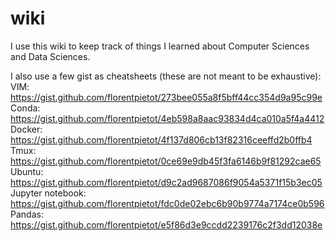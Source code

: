 # wiki
I use this wiki to keep track of things I learned about Computer Sciences and Data Sciences.

I also use a few gist as cheatsheets (these are not meant to be exhaustive):
VIM: https://gist.github.com/florentpietot/273bee055a8f5bff44cc354d9a95c99e
Conda: https://gist.github.com/florentpietot/4eb598a8aac93834d4ca010a5f4a4412
Docker: https://gist.github.com/florentpietot/4f137d806cb13f82316ceeffd2b0ffb4
Tmux: https://gist.github.com/florentpietot/0ce69e9db45f3fa6146b9f81292cae65
Ubuntu: https://gist.github.com/florentpietot/d9c2ad9687086f9054a5371f15b3ec05
Jupyter notebook: https://gist.github.com/florentpietot/fdc0de02ebc6b90b9774a7174ce0b596
Pandas: https://gist.github.com/florentpietot/e5f86d3e9ccdd2239176c2f3dd12038e
